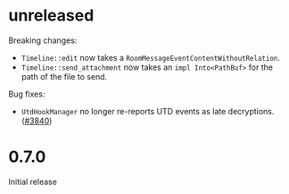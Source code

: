 # unreleased

Breaking changes:

- `Timeline::edit` now takes a `RoomMessageEventContentWithoutRelation`.
- `Timeline::send_attachment` now takes an `impl Into<PathBuf>` for the path of
  the file to send.

Bug fixes:

- `UtdHookManager` no longer re-reports UTD events as late decryptions.
  ([#3840](https://github.com/matrix-org/matrix-rust-sdk/pull/3840))

# 0.7.0

Initial release
